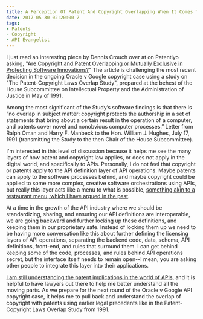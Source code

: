 ```yaml
---
title: A Perception Of Patent And Copyright Overlapping When It Comes To APIs
date: 2017-05-30 02:20:00 Z
tags:
- Patents
- Copyright
- API Evangelist
---
```


I just read an interesting piece by Dennis Crouch over at on Patentlyo asking, "[Are Copyright and Patent Overlapping or Mutually Exclusive in Protecting Software Innovations?](https://patentlyo.com/patent/2017/05/overlapping-protecting-innovations.html)" The article is challenging the most recent decision in the ongoing Oracle v Google copyright case using a study on "The Patent-Copyright Laws Overlap Study", prepared at the behest of the House Subcommittee on Intellectual Property and the Administration of Justice in May of 1991.

Among the most significant of the Study’s software findings is that there is “no overlap in subject matter: copyright protects the authorship in a set of statements that bring about a certain result in the operation of a computer, and patents cover novel and nonobvious computer processes.” Letter from Ralph Oman and Harry F. Manbeck to the Hon. William J. Hughes, July 17, 1991 (transmitting the Study to the then Chair of the House Subcommittee).

I'm interested in this level of discussion because it helps me see the many layers of how patent and copyright law applies, or does not apply in the digital world, and specifically to APIs. Personally, I do not feel that copyright or patents apply to the API definition layer of API operations. Maybe patents can apply to the software processes behind, and maybe copyright could be applied to some more complex, creative software orchestrations using APIs, but really this layer acts like a menu to what is possible, [something akin to a restaurant menu, which I have argued in the past](http://apievangelist.com/2014/05/23/restaurant-menus-as-analogy-for-api-copyright/).

At a time in the growth of the API industry where we should be standardizing, sharing, and ensuring our API definitions are interoperable, we are going backward and further locking up these definitions, and keeping them in our proprietary safe. Instead of locking them up we need to be having more conversation like this about further defining the licensing layers of API operations, separating the backend code, data, schema, API definitions, front-end, and rules that surround them. I can get behind keeping some of the code, processes, and rules behind API operations secret, but the interface itself needs to remain open--I mean, you are asking other people to integrate this layer into their applications.

[I am still understanding the patent implications in the world of APIs](http://patents.apievangelist.com/), and it is helpful to have lawyers out there to help me better understand all the moving parts. As we prepare for the next round of the Oracle v Google API copyright case, it helps me to pull back and understand the overlap of copyright with patents using earlier legal precedents like in the Patent-Copyright Laws Overlap Study from 1991.